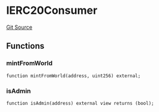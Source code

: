 # IERC20Consumer
[Git Source](https://github.com/TreasureProject/spellcaster-facets/blob/35a5f7a33e5c726475104b88b7e2a468bb5aa2b7/src/interfaces/IERC20Consumer.sol)


## Functions
### mintFromWorld


```solidity
function mintFromWorld(address, uint256) external;
```

### isAdmin


```solidity
function isAdmin(address) external view returns (bool);
```

